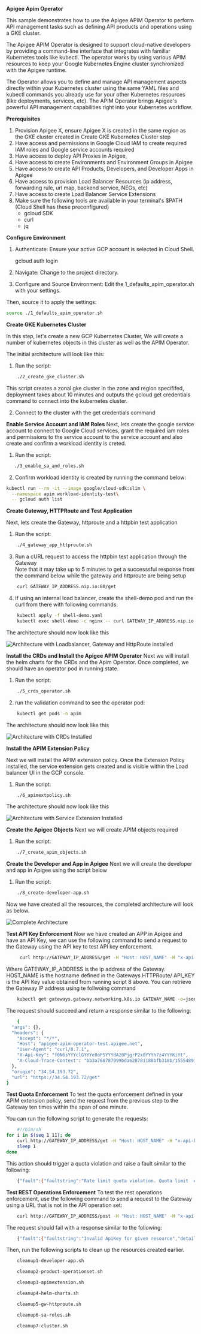  **Apigee Apim Operator**
 
This sample demonstrates how to use the Apigee APIM Operator to perform API management tasks such as defining API products and operations using a GKE cluster.

The Apigee APIM Operator is designed to support cloud-native developers by providing a command-line interface that integrates with familiar Kubernetes tools like kubectl. The operator works by using various APIM resources to keep your Google Kubernetes Engine cluster synchronized with the Apigee runtime.

The Operator allows you to define and manage API management aspects directly within your Kubernetes cluster using the same YAML files and kubectl commands you already use for your other Kubernetes resources (like deployments, services, etc). The APIM Operator brings Apigee's powerful API management capabilities right into your Kubernetes workflow.

 **Prerequisites**
1. Provision Apigee X, ensure Apigee X is created in the same region as the GKE cluster created in Create GKE Kubernetes Cluster step
2. Have access and permissions in Google Cloud IAM to create required IAM roles and Google service accounts required 
3. Have access to deploy API Proxies in Apigee,
4. Have access to create Environments and Environment Groups in Apigee
5. Have access to create API Products, Developers, and Developer Apps in Apigee
6. Have access to provision Load Balancer Resources (ip address, forwarding rule, url map, backend service, NEGs, etc)
7. Have access to create Load Balancer Service Extensions
8. Make sure the following tools are available in your terminal's $PATH (Cloud Shell has these preconfigured)
    - gcloud SDK
    - curl
    - jq



 **Configure Environment**

1. Authenticate:
   Ensure your active GCP account is selected in Cloud Shell.

    gcloud auth login


2. Navigate:
   Change to the project directory. 


3. Configure and Source Environment:
   Edit the 1_defaults_apim_operator.sh with your settings.

Then, source it to apply the settings:
```bash
source ./1_defaults_apim_operator.sh
```

**Create GKE Kubernetes Cluster**

In this step, let's create a new GCP Kubernetes Cluster, We will create a number
of kubernetes objects in this cluster as well as the APIM Operator.

The initial architecture will look like this:

1. Run the script:
```bash
    ./2_create_gke_cluster.sh
```
This script creates a zonal gke cluster in the zone and region specififed,
deployment takes about 10 minutes and outputs the gcloud get credentials command
to connect into the kubernetes cluster. 

2. Connect to the cluster with the get credentials command

**Enable Service Account and IAM Roles** 
 Next, lets create the google service account to connect to Google Cloud
 services, grant the required iam roles and permissions to the service account
 to the service account and also create and confirm a workload identity is
 creted.

1. Run the script:
```bash
   ./3_enable_sa_and_roles.sh
```
2. Confirm workload identity is created by running the command below:
```bash
kubectl run --rm -it --image google/cloud-sdk:slim \
  --namespace apim workload-identity-test\
  -- gcloud auth list
```


**Create Gateway, HTTPRoute and Test Application**
 
Next, lets create the Gateway, httproute and a httpbin test application 

1. Run the script:
```bash
    ./4_gateway_app_httproute.sh
```
3. Run a cURL request to access the httpbin test application through the Gateway   
    Note that it may take up to 5 minutes to get a successsful response from the
    command below while the gateway and httproute are being setup
    
```bash
    curl GATEWAY_IP_ADDRESS.nip.io:80/get 
```
4. If using an internal load balancer, create the shell-demo pod and run the
   curl from there with following commands: 
```bash    
    kubectl apply -f shell-demo.yaml 
    kubectl exec shell-demo -c nginx -- curl GATEWAY_IP_ADDRESS.nip.io:80/get
```
The architecture should now look like this

![Architecture with Loadbalancer, Gateway and HttpRoute installed](images/v2-Apim-gw-httproute-arch.png)


**Install the CRDs and Install the Apigee APIM Operator** 
Next we will install the helm charts for the CRDs and the Apim Operator.
Once completed, we should have an operator pod in running state. 

1. Run the script:
```bash    
    ./5_crds_operator.sh
```
2. run the validation command to see the operator pod: 
```bash
    kubectl get pods -n apim 
```
The architecture should now look like this

![Architecture with CRDs Installed](images/crds-arch.png)


**Install the APIM Extension Policy**

Next we will install the APIM extension policy. Once the Extension Policy installed, the service extension gets created and is visible within the Load balancer UI in the GCP console.
1. Run the script:
```bash
    ./6_apimextpolicy.sh
```
The architecture should now look like this 

![Architecture with Service Extension Installed](images/svc-ext.png)


**Create the Apigee Objects**
Next we will create APIM objects required

1. Run the script:
```bash
    ./7_create_apim_objects.sh
```


**Create the Developer and App in Apigee**
Next we will create the developer and app in Apigee using the script below
1. Run the script:
```bash
    ./8_create-developer-app.sh
```

Now we have created all the resources, the completed architecture will look as below.

![Complete Architecture](images/Complete-arch.png)

**Test API Key Enforcement**
Now we have created an APP in Apigee and have an API Key, we can use the following command to send a request to the Gateway using the API key to test API key enforcement.
```bash
     curl http://GATEWAY_IP_ADDRESS/get -H "Host: HOST_NAME" -H "x-api-key: API_KEY"
```

Where GATEWAY_IP_ADDRESS is the ip address of the Gateway.
HOST_NAME is the hostname defined in the Gateways HTTPRoute/
API_KEY is the API Key value obtained  from running script 8 above. 
You can retrieve the Gateway IP address using te follwoing command

```bash
    kubectl get gateways.gateway.networking.k8s.io GATEWAY_NAME -o=jsonpath="{.status.addresses[0].value}"
```


The request should succeed and return a response similar to the following:

```bash
    {
  "args": {},
  "headers": {
    "Accept": "*/*",
    "Host": "apigee-apim-operator-test.apigee.net",
    "User-Agent": "curl/8.7.1",
    "X-Api-Key": "f0N6sYYYclGYYYe0oP5YYYdA20PjgrP2x8YYYh7z4YYYKiYt",
    "X-Cloud-Trace-Context": "bb3a768787099bda628781188bfb318b/15554891713516675739"
  },
  "origin": "34.54.193.72",
  "url": "https://34.54.193.72/get"
}
```

**Test Quota Enforcement**
To test the quota enforcement defined in your APIM extension policy, send the request from the previous step to the Gateway ten times within the span of one minute.

You can run the following script to generate the requests:

```bash
    #!/bin/sh
for i in $(seq 1 11); do
    curl http://GATEWAY_IP_ADDRESS/get -H "Host: HOST_NAME" -H "x-api-key: API_KEY"
    sleep 1
done
```

This action should trigger a quota violation and raise a fault similar to the following:

```bash
    {"fault":{"faultstring":"Rate limit quota violation. Quota limit  exceeded. Identifier : _default","detail":{"errorcode":"policies.ratelimit.QuotaViolation"}}}
```



**Test REST Operations Enforcement**
To test the rest operations enforcement, use the following command to send a request to the Gateway using a URL that is not in the API operation set:

```bash
    curl http://GATEWAY_IP_ADDRESS/post -H "Host: HOST_NAME" -H "x-api-key: API_KEY"
```
The request should fail with a response similar to the following:

```bash
    {"fault":{"faultstring":"Invalid ApiKey for given resource","detail":{"errorcode":"oauth.v2.InvalidApiKeyForGivenResource"}}}
```


Then, run the following scripts to clean up the resources created earlier.

```bash
    cleanup1-developer-app.sh
```
```bash
    cleanup2-product-operationset.sh
```
```bash
    cleanup3-apimextension.sh
```
```bash
    cleanup4-helm-charts.sh
```
```bash
    cleanup5-gw-httproute.sh
```
```bash
    cleanup6-sa-roles.sh
```
```bash
    cleanup7-cluster.sh
```










